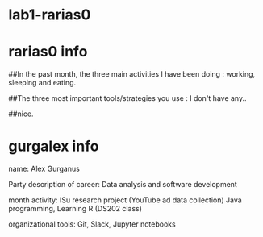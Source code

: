 # lab1-rarias0

# rarias0 info
##In the past month, the three main activities I have been doing :
working, sleeping and eating.

##The three most important tools/strategies you use :
I don't have any..

##nice.

# gurgalex info

name: Alex Gurganus

Party description of career: Data analysis and software development

month activity: ISu research project (YouTube ad data collection) Java programming, Learning R (DS202 class)

organizational tools: Git, Slack, Jupyter notebooks


